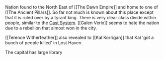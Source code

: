 Nation found to the North East of [[The Dawn Empire]] and home to one of [[The Ancient Pillars]]. So far not much is known about this place except that it is ruled over by a tyrant king. There is very clear class divide within people, similar to the [Cast System](https://en.wikipedia.org/wiki/Caste_system_in_India).  [[Galen Verix]] seems to hate the nation due to a rebellion that almost won in the city.

[[Terence Witherfeather]] also revealed to [[Kal Korrigan]] that  Kal 'got a bunch of people killed' in Lost Haven.

The capital has large library 


